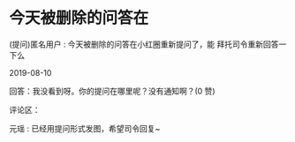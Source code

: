 # 今天被删除的问答在

(提问)匿名用户 : 今天被删除的问答在小红圈重新提问了，能 拜托司令重新回答一下么

2019-08-10

回答：我没看到呀。你的提问在哪里呢？没有通知啊？(0 赞)

评论区：

元瑶 : 已经用提问形式发图，希望司令回复~